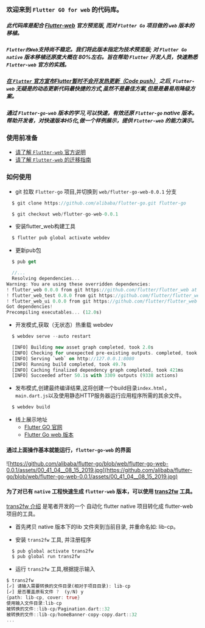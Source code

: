 ### 欢迎来到 `Flutter GO for web` 的代码库。
##### 此代码库是配合 [Flutter-web](https://github.com/flutter/flutter_web) 官方预览版, 而对 `Flutter Go` 项目做的 `web` 版本的移植。

##### `Flutter的Web`支持尚不稳定。我们将此版本指定为技术预览版; 对 `Flutter Go native` 版本移植还原度大概在 80%左右。旨在帮助 `Flutter` 开发人员，快速熟悉 `Flutter-web` 官方的实践。

##### [在 `Flutter` 官方宣布Flutter暂时不会开发热更新（Code push）](https://github.com/flutter/flutter/issues/14330) 之后, `Flutter-web` 无疑是的动态更新代码最快捷的方式,虽然不是最佳方案,但是是最易用降级方案。

##### 通过 `Flutter-go-web` 版本的学习,可以快速，有效还原 `Flutter-go` native 版本。帮助开发者，对快速版本H5化,做一个样例展示，提供 `Flutter-web` 的能力演示。

### 使用前准备
- [请了解 `Flutter-web` 官方说明](https://github.com/flutter/flutter_web/blob/master/README.md)
- [请了解 `Flutter-web` 的迁移指南](https://github.com/flutter/flutter_web/blob/master/docs/migration_guide.md)

### 如何使用
- git 拉取 `Flutter-go` 项目,并切换到 `web/flutter-go-web-0.0.1` 分支
```dart
  $ git clone https://github.com/alibaba/flutter-go.git flutter-go

  $ git checkout web/flutter-go-web-0.0.1
```

- 安装flutter_web构建工具
```dart
  $ flutter pub global activate webdev
```

- 更新pub包
```dart
  $ pub get

  //... 
  Resolving dependencies... 
Warning: You are using these overridden dependencies:
! flutter_web 0.0.0 from git https://github.com/flutter/flutter_web at 6cabfc in packages/flutter_web
! flutter_web_test 0.0.0 from git https://github.com/flutter/flutter_web at 6cabfc in packages/flutter_web_test
! flutter_web_ui 0.0.0 from git https://github.com/flutter/flutter_web at 6cabfc in packages/flutter_web_ui
Got dependencies!
Precompiling executables... (12.0s)
```

- 开发模式,获取（无状态）热重载 webdev
```dart
  $ webdev serve --auto restart

  [INFO] Building new asset graph completed, took 2.0s
  [INFO] Checking for unexpected pre-existing outputs. completed, took 1ms
  [INFO] Serving `web` on http://127.0.0.1:8080
  [INFO] Running build completed, took 49.7s
  [INFO] Caching finalized dependency graph completed, took 421ms
  [INFO] Succeeded after 50.1s with 3309 outputs (9338 actions)
```

- 发布模式,创建最终编译结果,这将创建一个build目录`index.html`，`main.dart.js`以及使用静态HTTP服务器运行应用程序所需的其余文件。
```dart
  $ webdev build
```

- 线上展示地址
  - [Flutter GO 官网](https://flutter-go.pub)
  - [Flutter Go web 版本](https://flutter-go.pub/flutter_go_web/#FirstPage)

#### 通过上面操作基本就能运行，`flutter-go-web` 的界面

![https://github.com/alibaba/flutter-go/blob/web/flutter-go-web-0.0.1/assets/00_41_04__08_15_2019.jpg](https://github.com/alibaba/flutter-go/blob/web/flutter-go-web-0.0.1/assets/00_41_04__08_15_2019.jpg)

#### 为了对已有 `native` 工程快速生成 `flutter-web` 版本，可以使用 [trans2fw](https://github.com/ryan730/trans2fw) 工具。
[trans2fw 介绍](https://github.com/ryan730/trans2fw) 是笔者开发的一个 自动化 flutter native 项目转化成 flutter-web 项目的工具。

- 首先拷贝 native 版本下的lib 文件夹到当前目录, 并重命名如: lib-cp。

- 安装 `trans2fw` 工具, 并注册程序
```dart
  $ pub global activate trans2fw
  $ pub global run trans2fw
```

- 运行 `trans2fw` 工具,根据提示输入
```dart
$ trans2fw
[✓] 请输入需要转换的文件目录(相对于项目目录): lib-cp
[✓] 是否覆盖原有文件 ?  (y/N) y
{path: lib-cp, cover: true}
使用输入文件目录:lib-cp
被转换的文件::lib-cp/Pagination.dart::32
被转换的文件::lib-cp/homeBanner-copy-copy.dart::32
...
```
